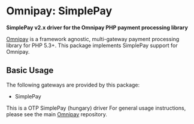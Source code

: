 # Omnipay: SimplePay

**SimplePay v2.x driver for the Omnipay PHP payment processing library**

[Omnipay](https://github.com/thephpleague/omnipay) is a framework agnostic, multi-gateway payment
processing library for PHP 5.3+. This package implements SimplePay support for Omnipay.

## Basic Usage

The following gateways are provided by this package:

* SimplePay

This is a OTP SimplePay (hungary) driver
For general usage instructions, please see the main [Omnipay](https://github.com/thephpleague/omnipay)
repository.